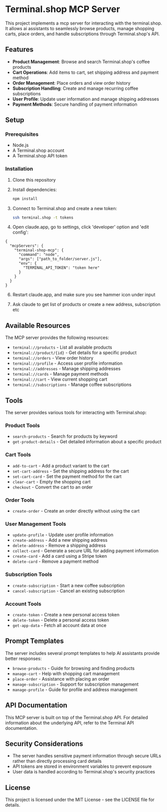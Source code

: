 # Terminal.shop MCP Server

This project implements a mcp server for interacting with the terminal.shop. It allows ai assistants to seamlessly browse products, manage shopping carts, place orders, and handle subscriptions through Terminal.shop's API.

## Features

- **Product Management**: Browse and search Terminal.shop's coffee products
- **Cart Operations**: Add items to cart, set shipping address and payment method
- **Order Management**: Place orders and view order history
- **Subscription Handling**: Create and manage recurring coffee subscriptions
- **User Profile**: Update user information and manage shipping addresses
- **Payment Methods**: Secure handling of payment information

## Setup

### Prerequisites

- Node.js
- A Terminal.shop account
- A Terminal.shop API token

### Installation

1. Clone this repository

2. Install dependencies:
   ```bash
   npm install
   ```
4. Connect to Terminal.shop and create a new token:
   ```bash
   ssh terminal.shop -t tokens
   ```

5. Open claude.app, go to settings, click 'developer' option and 'edit config':

```
{
  "mcpServers": {
    "terminal-shop-mcp": {
      "command": "node",
      "args": ["path_to_folder/server.js"],
      "env": {
        "TERMINAL_API_TOKEN": "token here"
      }
    }
  }
}
```

6. Restart claude.app, and make sure you see hammer icon under input

7. Ask claude to get list of products or create a new address, subscription etc

## Available Resources

The MCP server provides the following resources:

- `terminal://products` - List all available products
- `terminal://product/{id}` - Get details for a specific product
- `terminal://orders` - View order history
- `terminal://profile` - Access user profile information
- `terminal://addresses` - Manage shipping addresses
- `terminal://cards` - Manage payment methods
- `terminal://cart` - View current shopping cart
- `terminal://subscriptions` - Manage coffee subscriptions

## Tools

The server provides various tools for interacting with Terminal.shop:

### Product Tools
- `search-products` - Search for products by keyword
- `get-product-details` - Get detailed information about a specific product

### Cart Tools
- `add-to-cart` - Add a product variant to the cart
- `set-cart-address` - Set the shipping address for the cart
- `set-cart-card` - Set the payment method for the cart
- `clear-cart` - Empty the shopping cart
- `checkout` - Convert the cart to an order

### Order Tools
- `create-order` - Create an order directly without using the cart

### User Management Tools
- `update-profile` - Update user profile information
- `create-address` - Add a new shipping address
- `delete-address` - Remove a shipping address
- `collect-card` - Generate a secure URL for adding payment information
- `create-card` - Add a card using a Stripe token
- `delete-card` - Remove a payment method

### Subscription Tools
- `create-subscription` - Start a new coffee subscription
- `cancel-subscription` - Cancel an existing subscription

### Account Tools
- `create-token` - Create a new personal access token
- `delete-token` - Delete a personal access token
- `get-app-data` - Fetch all account data at once

## Prompt Templates

The server includes several prompt templates to help AI assistants provide better responses:

- `browse-products` - Guide for browsing and finding products
- `manage-cart` - Help with shopping cart management
- `place-order` - Assistance with placing an order
- `manage-subscription` - Support for subscription management
- `manage-profile` - Guide for profile and address management

## API Documentation

This MCP server is built on top of the Terminal.shop API. For detailed information about the underlying API, refer to the Terminal API documentation.

## Security Considerations

- The server handles sensitive payment information through secure URLs rather than directly processing card details
- API tokens are stored in environment variables to prevent exposure
- User data is handled according to Terminal.shop's security practices


## License

This project is licensed under the MIT License - see the LICENSE file for details.

